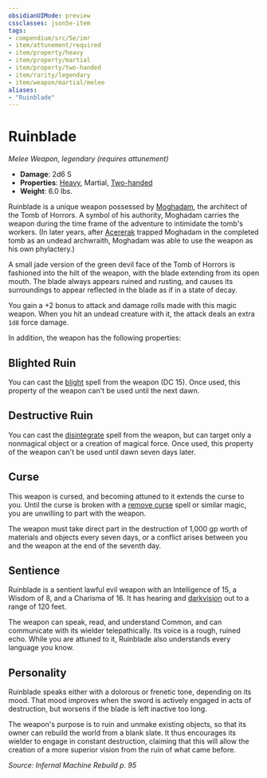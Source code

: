 ```yaml
---
obsidianUIMode: preview
cssclasses: json5e-item
tags:
- compendium/src/5e/imr
- item/attunement/required
- item/property/heavy
- item/property/martial
- item/property/two-handed
- item/rarity/legendary
- item/weapon/martial/melee
aliases: 
- "Ruinblade"
---
```

# Ruinblade
*Melee Weapon, legendary (requires attunement)*  

- **Damage**: 2d6 S
- **Properties**: [Heavy](/Systems/5e/rules/item-properties.md#Heavy), Martial, [Two-handed](/Systems/5e/rules/item-properties.md#Two-handed)
- **Weight**: 6.0 lbs.

Ruinblade is a unique weapon possessed by [Moghadam](/Systems/5e/bestiary/npc/moghadam-imr.md), the architect of the Tomb of Horrors. A symbol of his authority, Moghadam carries the weapon during the time frame of the adventure to intimidate the tomb's workers. (In later years, after [Acererak](/Systems/5e/bestiary/npc/acererak-toa.md) trapped Moghadam in the completed tomb as an undead archwraith, Moghadam was able to use the weapon as his own phylactery.)

A small jade version of the green devil face of the Tomb of Horrors is fashioned into the hilt of the weapon, with the blade extending from its open mouth. The blade always appears ruined and rusting, and causes its surroundings to appear reflected in the blade as if in a state of decay.

You gain a +2 bonus to attack and damage rolls made with this magic weapon. When you hit an undead creature with it, the attack deals an extra `1d8` force damage.

In addition, the weapon has the following properties:

## Blighted Ruin

You can cast the [blight](/Systems/5e/spells/blight.md) spell from the weapon (DC 15). Once used, this property of the weapon can't be used until the next dawn.

## Destructive Ruin

You can cast the [disintegrate](/Systems/5e/spells/disintegrate.md) spell from the weapon, but can target only a nonmagical object or a creation of magical force. Once used, this property of the weapon can't be used until dawn seven days later.

## Curse

This weapon is cursed, and becoming attuned to it extends the curse to you. Until the curse is broken with a [remove curse](/Systems/5e/spells/remove-curse.md) spell or similar magic, you are unwilling to part with the weapon.

The weapon must take direct part in the destruction of 1,000 gp worth of materials and objects every seven days, or a conflict arises between you and the weapon at the end of the seventh day.

## Sentience

Ruinblade is a sentient lawful evil weapon with an Intelligence of 15, a Wisdom of 8, and a Charisma of 16. It has hearing and [darkvision](/Systems/5e/rules/senses.md#darkvision) out to a range of 120 feet.

The weapon can speak, read, and understand Common, and can communicate with its wielder telepathically. Its voice is a rough, ruined echo. While you are attuned to it, Ruinblade also understands every language you know.

## Personality

Ruinblade speaks either with a dolorous or frenetic tone, depending on its mood. That mood improves when the sword is actively engaged in acts of destruction, but worsens if the blade is left inactive too long.

The weapon's purpose is to ruin and unmake existing objects, so that its owner can rebuild the world from a blank slate. It thus encourages its wielder to engage in constant destruction, claiming that this will allow the creation of a more superior vision from the ruin of what came before.

*Source: Infernal Machine Rebuild p. 95*